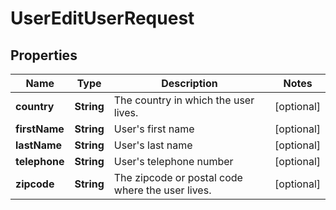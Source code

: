 

# UserEditUserRequest


## Properties

| Name | Type | Description | Notes |
|------------ | ------------- | ------------- | -------------|
|**country** | **String** | The country in which the user lives. |  [optional] |
|**firstName** | **String** | User&#39;s first name |  [optional] |
|**lastName** | **String** | User&#39;s last name |  [optional] |
|**telephone** | **String** | User&#39;s telephone number |  [optional] |
|**zipcode** | **String** | The zipcode or postal code where the user lives. |  [optional] |



